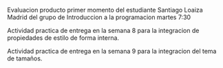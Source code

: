 Evaluacion producto primer momento del estudiante Santiago Loaiza Madrid del grupo de Introduccion a la programacion martes 7:30

Actividad practica de entrega en la semana 8 para la integracion de propiedades de estilo de forma interna.

Actividad practica de entrega en la semana 9 para la integracion del tema de tamaños.